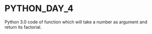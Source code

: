 # PYTHON_DAY_4

Python 3.0 code of function which will take a number as argument and return its factorial.
